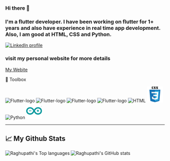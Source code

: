 ### Hi there 👋

<!--
**Raghupathi22/Raghupathi22** is a ✨ _special_ ✨ repository because its `README.md` (this file) appears on your GitHub profile.**-->
### I'm a flutter developer. I have been working on flutter for 1+ years and also have experience in real time app development. Also, I am good at HTML, CSS and Python.


[![LinkedIn profile](https://img.shields.io/badge/LinkedIn-blue?style=flat&logo=linkedin&labelColor=blue)](https://www.linkedin.com/in/raghupathi-manchala-330193182/)

### visit my personal website for more details
[My Webite](https://www.linkedin.com/in/raghupathi-manchala-330193182/)

🧰 Toolbox 


<img src = "https://cdn.worldvectorlogo.com/logos/flutter-logo.svg" alt = "Flutter-logo" width = "50" height = "50" /> <img
src = "https://cdn.worldvectorlogo.com/logos/dart.svg" alt = "Flutter-logo" width = "50" height = "50" /> <img
src = "https://cdn.worldvectorlogo.com/logos/firebase-1.svg" alt = "Flutter-logo" width = "50" height = "50" /> <img
src = "https://img.icons8.com/color/452/c-programming.png" alt = "Flutter-logo" width = "50" height = "50" /> <img
src = "https://cdn.worldvectorlogo.com/logos/html5-2.svg" alt = "HTML" width = "50" height = "50" /> <img
src = "https://github.com/devicons/devicon/blob/master/icons/css3/css3-original-wordmark.svg" alt = "CSS" width = "50" height = "50" /> <img 
src = "https://cdn.worldvectorlogo.com/logos/python-5.svg" alt = "Python" width = "50" height = "50" /> <img
src = "https://github.com/devicons/devicon/blob/master/icons/arduino/arduino-original.svg" alt = "Arduino-logo" width = "50" height = "50" />



<!--

📗 Latest Blog Articles 
---

<!-- BLOG-POST-LIST:START -->


<!-- BLOG-POST-LIST:END -->

 
<!--
▶ [More Blog Posts] (https://mns.hashnode.dev/)

Here are some ideas to get you started:

- 🔭 I’m currently working on ...
- 🌱 I’m currently learning ...
- 👯 I’m looking to collaborate on ...
- 🤔 I’m looking for help with ...
- 💬 Ask me about ...
- 📫 How to reach me: ...
- 😄 Pronouns: ...
- ⚡ Fun fact: ...

-->
---

## 📈 My Github Stats

![Raghupathi's Top languages](https://github-readme-stats.vercel.app/api/top-langs/?username=Raghupathi22&theme=radical&langs_count=8)
![Raghupathi's GitHub stats](https://github-readme-stats.vercel.app/api?username=Raghupathi22&&show_icons=true&theme=radical&count_private=true)



